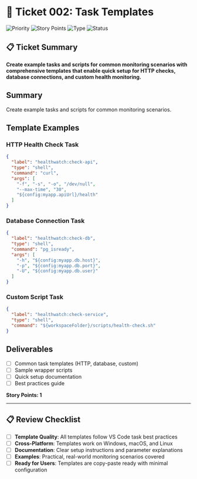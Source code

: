 # 🎫 Ticket 002: Task Templates

![Priority](https://img.shields.io/badge/Priority-MEDIUM-yellow?style=flat-square)
![Story Points](https://img.shields.io/badge/Story_Points-1_SP-green?style=flat-square)
![Type](https://img.shields.io/badge/Type-Templates_&_Examples-brightgreen?style=flat-square)
![Status](https://img.shields.io/badge/Status-Ready_for_Implementation-blue?style=flat-square)

## 📋 Ticket Summary

**Create example tasks and scripts for common monitoring scenarios with comprehensive templates that enable quick setup for HTTP checks, database connections, and custom health monitoring.**

## Summary
Create example tasks and scripts for common monitoring scenarios.

## Template Examples

### HTTP Health Check Task
```json
{
  "label": "healthwatch:check-api",
  "type": "shell",
  "command": "curl",
  "args": [
    "-f", "-s", "-o", "/dev/null",
    "--max-time", "30",
    "${config:myapp.apiUrl}/health"
  ]
}
```

### Database Connection Task  
```json
{
  "label": "healthwatch:check-db",
  "type": "shell", 
  "command": "pg_isready",
  "args": [
    "-h", "${config:myapp.db.host}",
    "-p", "${config:myapp.db.port}",
    "-U", "${config:myapp.db.user}"
  ]
}
```

### Custom Script Task
```json
{
  "label": "healthwatch:check-service",
  "type": "shell",
  "command": "${workspaceFolder}/scripts/health-check.sh"
}
```

## Deliverables
- [ ] Common task templates (HTTP, database, custom)
- [ ] Sample wrapper scripts 
- [ ] Quick setup documentation
- [ ] Best practices guide

**Story Points: 1**

---

## 📋 **Review Checklist**
- [ ] **Template Quality**: All templates follow VS Code task best practices
- [ ] **Cross-Platform**: Templates work on Windows, macOS, and Linux
- [ ] **Documentation**: Clear setup instructions and parameter explanations
- [ ] **Examples**: Practical, real-world monitoring scenarios covered
- [ ] **Ready for Users**: Templates are copy-paste ready with minimal configuration